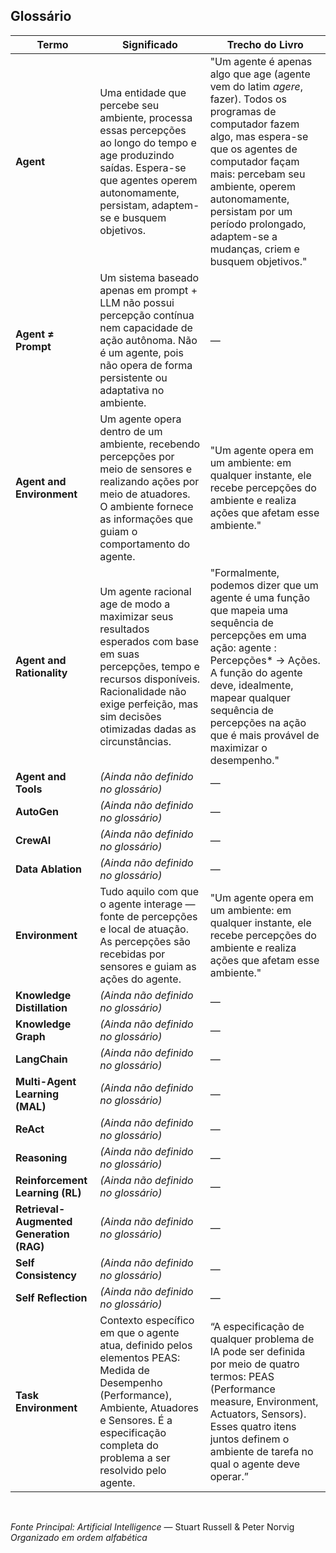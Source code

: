 ## Glossário

| **Termo**                         | **Significado**                                                                                                                                                                                                                                                                                                 | **Trecho do Livro** |
|----------------------------------|-----------------------------------------------------------------------------------------------------------------------------------------------------------------------------------------------------------------------------------------------------------------------------------------------------------------|---------------------|
| **Agent**                        | Uma entidade que percebe seu ambiente, processa essas percepções ao longo do tempo e age produzindo saídas. Espera-se que agentes operem autonomamente, persistam, adaptem-se e busquem objetivos.                                                                                                            | "Um agente é apenas algo que age (agente vem do latim *agere*, fazer). Todos os programas de computador fazem algo, mas espera-se que os agentes de computador façam mais: percebam seu ambiente, operem autonomamente, persistam por um período prolongado, adaptem-se a mudanças, criem e busquem objetivos." |
| **Agent ≠ Prompt**               | Um sistema baseado apenas em prompt + LLM não possui percepção contínua nem capacidade de ação autônoma. Não é um agente, pois não opera de forma persistente ou adaptativa no ambiente.                                                                                                                       | —                   |
| **Agent and Environment**        | Um agente opera dentro de um ambiente, recebendo percepções por meio de sensores e realizando ações por meio de atuadores. O ambiente fornece as informações que guiam o comportamento do agente.                                                                                                            | "Um agente opera em um ambiente: em qualquer instante, ele recebe percepções do ambiente e realiza ações que afetam esse ambiente." |
| **Agent and Rationality**        | Um agente racional age de modo a maximizar seus resultados esperados com base em suas percepções, tempo e recursos disponíveis. Racionalidade não exige perfeição, mas sim decisões otimizadas dadas as circunstâncias.                                                                                       | "Formalmente, podemos dizer que um agente é uma função que mapeia uma sequência de percepções em uma ação: agente : Percepções* → Ações. A função do agente deve, idealmente, mapear qualquer sequência de percepções na ação que é mais provável de maximizar o desempenho." |
| **Agent and Tools**              | *(Ainda não definido no glossário)*                                                                                                                                                                                                                                                                             | —                   |
| **AutoGen**                      | *(Ainda não definido no glossário)*                                                                                                                                                                                                                                                                             | —                   |
| **CrewAI**                       | *(Ainda não definido no glossário)*                                                                                                                                                                                                                                                                             | —                   |
| **Data Ablation**                | *(Ainda não definido no glossário)*                                                                                                                                                                                                                                                                             | —                   |
| **Environment**                  | Tudo aquilo com que o agente interage — fonte de percepções e local de atuação. As percepções são recebidas por sensores e guiam as ações do agente.                                                                                                                                                          | "Um agente opera em um ambiente: em qualquer instante, ele recebe percepções do ambiente e realiza ações que afetam esse ambiente." |
| **Knowledge Distillation**       | *(Ainda não definido no glossário)*                                                                                                                                                                                                                                                                             | —                   |
| **Knowledge Graph**              | *(Ainda não definido no glossário)*                                                                                                                                                                                                                                                                             | —                   |
| **LangChain**                    | *(Ainda não definido no glossário)*                                                                                                                                                                                                                                                                             | —                   |
| **Multi-Agent Learning (MAL)**   | *(Ainda não definido no glossário)*                                                                                                                                                                                                                                                                             | —                   |
| **ReAct**                        | *(Ainda não definido no glossário)*                                                                                                                                                                                                                                                                             | —                   |
| **Reasoning**                    | *(Ainda não definido no glossário)*                                                                                                                                                                                                                                                                             | —                   |
| **Reinforcement Learning (RL)**  | *(Ainda não definido no glossário)*                                                                                                                                                                                                                                                                             | —                   |
| **Retrieval-Augmented Generation (RAG)** | *(Ainda não definido no glossário)*                                                                                                                                                                                                                                                     | —                   |
| **Self Consistency**             | *(Ainda não definido no glossário)*                                                                                                                                                                                                                                                                             | —                   |
| **Self Reflection**              | *(Ainda não definido no glossário)*                                                                                                                                                                                                                                                                             | —                   |
| **Task Environment**             | Contexto específico em que o agente atua, definido pelos elementos PEAS: Medida de Desempenho (Performance), Ambiente, Atuadores e Sensores. É a especificação completa do problema a ser resolvido pelo agente.                                                                                              | “A especificação de qualquer problema de IA pode ser definida por meio de quatro termos: PEAS (Performance measure, Environment, Actuators, Sensors). Esses quatro itens juntos definem o ambiente de tarefa no qual o agente deve operar.” |

<br>

*Fonte Principal:* *Artificial Intelligence* — Stuart Russell & Peter Norvig  
*Organizado em ordem alfabética*
